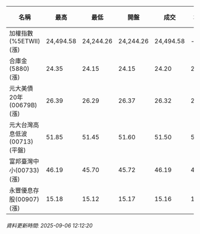 | 名稱 | 最高 | 最低 | 開盤 | 成交 | 均價 | 成交金額(億) | 昨收 | 漲跌幅 | 漲跌 | 總量 | 昨量 | 振幅 |
| -------- | -------- | -------- | -------- |-------- | -------- | -------- |-------- |-------- |-------- | -------- | -------- |-------- |
|加權指數(%5ETWII) (漲)|24,494.58|24,244.26|24,244.26|24,494.58|-|4,172.48|24,179.85|1.30%|314.73|6,926,627|0|1.04%|
|合庫金(5880) (漲)|24.35|24.15|24.15|24.20|24.21|1.50|24.05|0.62%|0.15|6,178|4,791|0.83%|
|元大美債20年(00679B) (漲)|26.39|26.29|26.37|26.32|26.34|9.86|26.16|0.61%|0.16|37,428|34,311|0.38%|
|元大台灣高息低波(00713) (平盤)|51.85|51.45|51.60|51.50|51.54|4.17|51.50|0.00%|0.00|8,092|10,783|0.78%|
|富邦臺灣中小(00733) (漲)|46.19|45.70|45.72|46.19|45.96|0.571|45.00|2.64%|1.19|1,242|1,891|1.09%|
|永豐優息存股(00907) (漲)|15.18|15.12|15.17|15.16|15.14|0.087|15.09|0.46%|0.07|576|921|0.40%|
###### 資料更新時間: 2025-09-06 12:12:20
